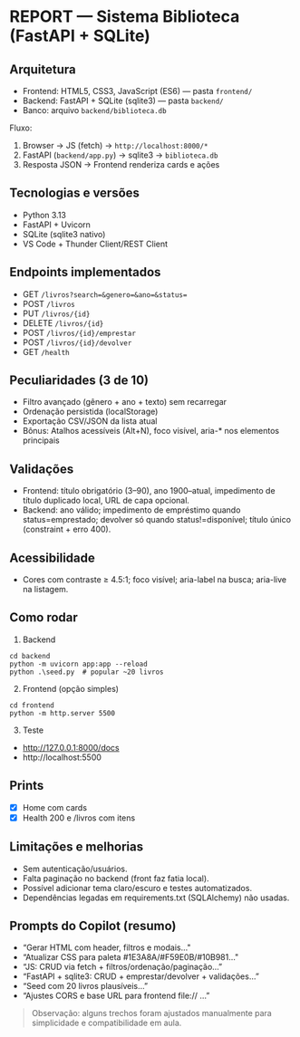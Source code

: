 # REPORT — Sistema Biblioteca (FastAPI + SQLite)

## Arquitetura
- Frontend: HTML5, CSS3, JavaScript (ES6) — pasta `frontend/`
- Backend: FastAPI + SQLite (sqlite3) — pasta `backend/`
- Banco: arquivo `backend/biblioteca.db`

Fluxo:
1) Browser → JS (fetch) → `http://localhost:8000/*`
2) FastAPI (`backend/app.py`) → sqlite3 → `biblioteca.db`
3) Resposta JSON → Frontend renderiza cards e ações

## Tecnologias e versões
- Python 3.13
- FastAPI + Uvicorn
- SQLite (sqlite3 nativo)
- VS Code + Thunder Client/REST Client

## Endpoints implementados
- GET `/livros?search=&genero=&ano=&status=`
- POST `/livros`
- PUT `/livros/{id}`
- DELETE `/livros/{id}`
- POST `/livros/{id}/emprestar`
- POST `/livros/{id}/devolver`
- GET `/health`

## Peculiaridades (3 de 10)
- Filtro avançado (gênero + ano + texto) sem recarregar
- Ordenação persistida (localStorage)
- Exportação CSV/JSON da lista atual
- Bônus: Atalhos acessíveis (Alt+N), foco visível, aria-* nos elementos principais

## Validações
- Frontend: título obrigatório (3–90), ano 1900–atual, impedimento de título duplicado local, URL de capa opcional.
- Backend: ano válido; impedimento de empréstimo quando status=emprestado; devolver só quando status!=disponível; título único (constraint + erro 400).

## Acessibilidade
- Cores com contraste ≥ 4.5:1; foco visível; aria-label na busca; aria-live na listagem.

## Como rodar
1. Backend
```
cd backend
python -m uvicorn app:app --reload
python .\seed.py  # popular ~20 livros
```
2. Frontend (opção simples)
```
cd frontend
python -m http.server 5500
```
3. Teste
- http://127.0.0.1:8000/docs
- http://localhost:5500

## Prints
- [x] Home com cards
- [x] Health 200 e /livros com itens

## Limitações e melhorias
- Sem autenticação/usuários.
- Falta paginação no backend (front faz fatia local).
- Possível adicionar tema claro/escuro e testes automatizados.
- Dependências legadas em requirements.txt (SQLAlchemy) não usadas.


## Prompts do Copilot (resumo)
- “Gerar HTML com header, filtros e modais…"
- “Atualizar CSS para paleta #1E3A8A/#F59E0B/#10B981…"
- “JS: CRUD via fetch + filtros/ordenação/paginação…”
- “FastAPI + sqlite3: CRUD + emprestar/devolver + validações…”
- “Seed com 20 livros plausíveis…”
- “Ajustes CORS e base URL para frontend file:// …”

> Observação: alguns trechos foram ajustados manualmente para simplicidade e compatibilidade em aula.
